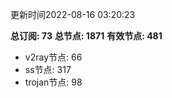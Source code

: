 更新时间2022-08-16 03:20:23

**总订阅: 73**
**总节点: 1871**
**有效节点: 481**
- v2ray节点: 66
- ss节点: 317
- trojan节点: 98
